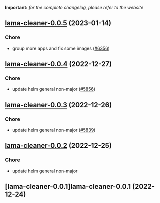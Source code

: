 **Important:**
*for the complete changelog, please refer to the website*




## [lama-cleaner-0.0.5](https://github.com/truecharts/charts/compare/lama-cleaner-0.0.4...lama-cleaner-0.0.5) (2023-01-14)

### Chore

- group more apps and fix some images ([#6356](https://github.com/truecharts/charts/issues/6356))
  
  


## [lama-cleaner-0.0.4](https://github.com/truecharts/charts/compare/lama-cleaner-0.0.3...lama-cleaner-0.0.4) (2022-12-27)

### Chore

- update helm general non-major ([#5856](https://github.com/truecharts/charts/issues/5856))
  
  


## [lama-cleaner-0.0.3](https://github.com/truecharts/charts/compare/lama-cleaner-0.0.2...lama-cleaner-0.0.3) (2022-12-26)

### Chore

- update helm general non-major ([#5839](https://github.com/truecharts/charts/issues/5839))
  
  


## [lama-cleaner-0.0.2](https://github.com/truecharts/charts/compare/lama-cleaner-0.0.1...lama-cleaner-0.0.2) (2022-12-25)

### Chore

- update helm general non-major
  
  


## [lama-cleaner-0.0.1]lama-cleaner-0.0.1 (2022-12-24)

